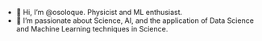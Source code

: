 - 👋 Hi, I’m @osoloque. Physicist and ML enthusiast.
- 👀 I’m passionate about Science, AI, and the application of Data Science and Machine Learning techniques in Science.

<!---
osoloque/osoloque is a ✨ special ✨ repository because its `README.md` (this file) appears on your GitHub profile.
You can click the Preview link to take a look at your changes.
--->

